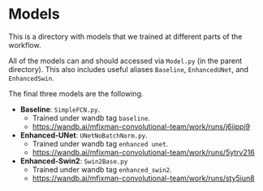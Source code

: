 # Models
This is a directory with models that we trained at different parts of the workflow.

All of the models can and should accessed via `Model.py` (in the parent directory).
This also includes useful aliases `Baseline`, `EnhancedUNet`, and `EnhancedSwin`.

The final three models are the following.
* **Baseline**: `SimpleFCN.py`.
    * Trained under wandb tag `baseline`.
    * https://wandb.ai/mfixman-convolutional-team/work/runs/j6iippi9
* **Enhanced-UNet**: `UNetNoBatchNorm.py`.
    * Trained under wandb tag `enhanced unet`.
    * https://wandb.ai/mfixman-convolutional-team/work/runs/5ytrv216
* **Enhanced-Swin2**: `Swin2Base.py`
    * Trained under wandb tag `enhanced_swin2`.
    * https://wandb.ai/mfixman-convolutional-team/work/runs/sty5iun8
